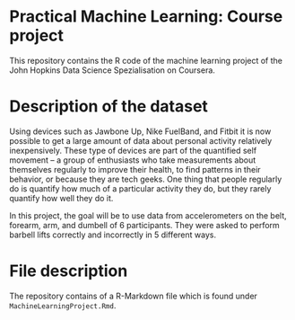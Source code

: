 ﻿# Practical Machine Learning: Course project
This repository contains the R code of the machine learning project of the John Hopkins Data Science Spezialisation on Coursera.
 
# Description of the dataset
Using devices such as Jawbone Up, Nike FuelBand, and Fitbit it is now possible to get a large amount of data about personal activity relatively inexpensively. These type of devices are part of the quantified self movement – a group of enthusiasts who take measurements about themselves regularly to improve their health, to find patterns in their behavior, or because they are tech geeks. One thing that people regularly do is quantify how much of a particular activity they do, but they rarely quantify how well they do it. 

In this project, the goal will be to use data from accelerometers on the belt, forearm, arm, and dumbell of 6 participants. They were asked to perform barbell lifts correctly and incorrectly in 5 different ways.


# File description
The repository contains of a R-Markdown file which is found under `MachineLearningProject.Rmd`.